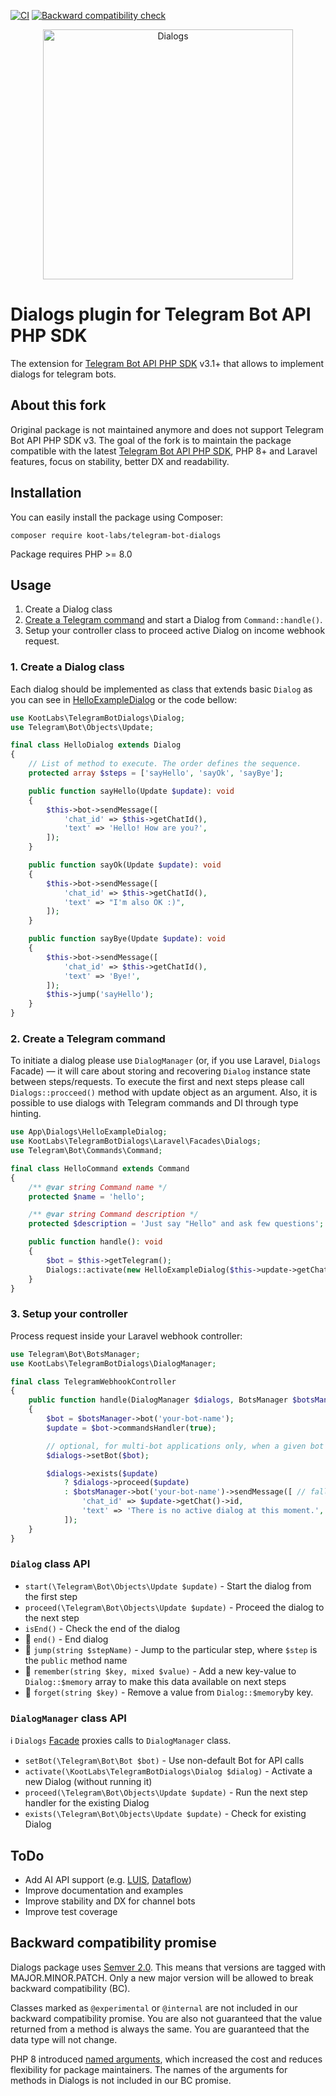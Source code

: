 [![CI](https://github.com/koot-labs/telegram-bot-dialogs/actions/workflows/ci.yml/badge.svg)](https://github.com/koot-labs/telegram-bot-dialogs/actions/workflows/ci.yml)
[![Backward compatibility check](https://github.com/koot-labs/telegram-bot-dialogs/actions/workflows/backward-compatibility-check.yml/badge.svg)](https://github.com/koot-labs/telegram-bot-dialogs/actions/workflows/backward-compatibility-check.yml)

<p align="center"><img src="https://user-images.githubusercontent.com/5278175/176997422-79e5c4c1-ff43-438e-b30e-651bb8e17bcf.png" alt="Dialogs" width="400"></p>

# Dialogs plugin for Telegram Bot API PHP SDK

The extension for [Telegram Bot API PHP SDK](https://github.com/irazasyed/telegram-bot-sdk) v3.1+ that allows to implement dialogs for telegram bots.


## About this fork

Original package is not maintained anymore and does not support Telegram Bot API PHP SDK v3.
The goal of the fork is to maintain the package compatible with the latest [Telegram Bot API PHP SDK](https://github.com/irazasyed/telegram-bot-sdk),
PHP 8+ and Laravel features, focus on stability, better DX and readability.


## Installation

You can easily install the package using Composer:

```shell
composer require koot-labs/telegram-bot-dialogs
```
Package requires PHP >= 8.0


## Usage

1. Create a Dialog class
2. [Create a Telegram command](https://telegram-bot-sdk.readme.io/docs/commands-system) and start a Dialog from `Command::handle()`.
3. Setup your controller class to proceed active Dialog on income webhook request.


### 1. Create a Dialog class

Each dialog should be implemented as class that extends basic `Dialog` as you can see in [HelloExampleDialog](https://github.com/koot-labs/telegram-bot-dialogs/blob/master/src/Dialogs/HelloExampleDialog.php) or the code bellow:

```php
use KootLabs\TelegramBotDialogs\Dialog;
use Telegram\Bot\Objects\Update;

final class HelloDialog extends Dialog
{
    // List of method to execute. The order defines the sequence.
    protected array $steps = ['sayHello', 'sayOk', 'sayBye'];

    public function sayHello(Update $update): void
    {
        $this->bot->sendMessage([
            'chat_id' => $this->getChatId(),
            'text' => 'Hello! How are you?',
        ]);
    }

    public function sayOk(Update $update): void
    {
        $this->bot->sendMessage([
            'chat_id' => $this->getChatId(),
            'text' => "I'm also OK :)",
        ]);
    }

    public function sayBye(Update $update): void
    {
        $this->bot->sendMessage([
            'chat_id' => $this->getChatId(),
            'text' => 'Bye!',
        ]);
        $this->jump('sayHello');
    }
}
```


### 2. Create a Telegram command

To initiate a dialog please use `DialogManager` (or, if you use Laravel, `Dialogs` Facade) — it will care about storing and recovering `Dialog` instance state between steps/requests.
To execute the first and next steps please call `Dialogs::procceed()` method with update object as an argument.
Also, it is possible to use dialogs with Telegram commands and DI through type hinting.

```php
use App\Dialogs\HelloExampleDialog;
use KootLabs\TelegramBotDialogs\Laravel\Facades\Dialogs;
use Telegram\Bot\Commands\Command;

final class HelloCommand extends Command
{
    /** @var string Command name */
    protected $name = 'hello';

    /** @var string Command description */
    protected $description = 'Just say "Hello" and ask few questions';

    public function handle(): void
    {
        $bot = $this->getTelegram();
        Dialogs::activate(new HelloExampleDialog($this->update->getChat()->id, $bot));
    }
}
```


### 3. Setup your controller

Process request inside your Laravel webhook controller:

```php
use Telegram\Bot\BotsManager;
use KootLabs\TelegramBotDialogs\DialogManager;

final class TelegramWebhookController
{
    public function handle(DialogManager $dialogs, BotsManager $botsManager): void
    {
        $bot = $botsManager->bot('your-bot-name');
        $update = $bot->commandsHandler(true);

        // optional, for multi-bot applications only, when a given bot is not a default one
        $dialogs->setBot($bot);

        $dialogs->exists($update)
            ? $dialogs->proceed($update)
            : $botsManager->bot('your-bot-name')->sendMessage([ // fallback message
                'chat_id' => $update->getChat()->id,
                'text' => 'There is no active dialog at this moment.',
            ]);
    }
}
```


### `Dialog` class API

- `start(\Telegram\Bot\Objects\Update $update)` - Start the dialog from the first step
- `proceed(\Telegram\Bot\Objects\Update $update)` - Proceed the dialog to the next step
- `isEnd()` - Check the end of the dialog
- 🔐 `end()` - End dialog
- 🔐 `jump(string $stepName)` - Jump to the particular step, where `$step` is the `public` method name
- 🔐 `remember(string $key, mixed $value)` - Add a new key-value to `Dialog::$memory` array to make this data available on next steps
- 🔐 `forget(string $key)` - Remove a value from `Dialog::$memory`by key.


### `DialogManager` class API

ℹ️ `Dialogs` [Facade](https://laravel.com/docs/master/facades) proxies calls to `DialogManager` class.

- `setBot(\Telegram\Bot\Bot $bot)` - Use non-default Bot for API calls
- `activate(\KootLabs\TelegramBotDialogs\Dialog $dialog)` - Activate a new Dialog (without running it)
- `proceed(\Telegram\Bot\Objects\Update $update)` - Run the next step handler for the existing Dialog
- `exists(\Telegram\Bot\Objects\Update $update)` - Check for existing Dialog


## ToDo

- Add AI API support (e.g. [LUIS](https://www.luis.ai/), [Dataflow](https://cloud.google.com/dataflow))
- Improve documentation and examples
- Improve stability and DX for channel bots
- Improve test coverage


## Backward compatibility promise

Dialogs package uses [Semver 2.0](https://semver.org/). This means that versions are tagged with MAJOR.MINOR.PATCH.
Only a new major version will be allowed to break backward compatibility (BC).

Classes marked as `@experimental` or `@internal` are not included in our backward compatibility promise.
You are also not guaranteed that the value returned from a method is always the same.
You are guaranteed that the data type will not change.

PHP 8 introduced [named arguments](https://wiki.php.net/rfc/named_params), which increased the cost and reduces flexibility for package maintainers.
The names of the arguments for methods in Dialogs is not included in our BC promise.

